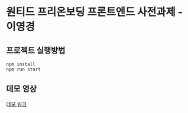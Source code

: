 # 원티드 프리온보딩 프론트엔드 사전과제 - 이영경

## 프로젝트 실행방법
```
npm install
npm run start
```

## 데모 영상

[데모 링크](https://wanted-pre-onboarding-fe-three.vercel.app/)